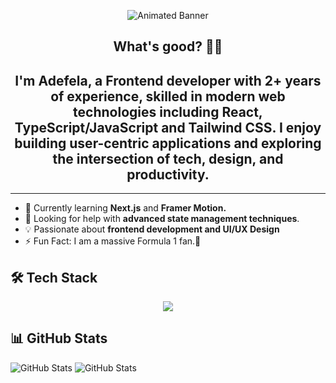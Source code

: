 <p align="center">
  <img src="assets/yutaokkotsu2.gif" alt="Animated Banner" />
</p>

<div align="center">

## What's good? 🤙🏾

</div>

<div align="center">

## **I'm Adefela, a Frontend developer with 2+ years of experience**, skilled in modern web technologies including **React, TypeScript/JavaScript and Tailwind CSS**. I enjoy building **user-centric applications** and exploring the intersection of **tech, design, and productivity**.

</div>

---

- 🌱 Currently learning **Next.js** and **Framer Motion.**
- 🤝 Looking for help with **advanced state management techniques**.
- 💡 Passionate about **frontend development and UI/UX Design**
- ⚡ Fun Fact: I am a massive Formula 1 fan.🏁

## 🛠️ Tech Stack

<p align="center">
  <a href="/">
    <img src="https://skillicons.dev/icons?i=html,css,js,react,tailwind,ts,postgres,mongodb,supabase,git" />
  </a>
</p>

## 📊 GitHub Stats

![GitHub Stats](https://github-readme-stats.vercel.app/api?username=clovereighthundred&theme=nightowl&show_icons=true&hide_border=true&count_private=true)
![GitHub Stats](https://github-readme-stats.vercel.app/api/top-langs/?username=clovereighthundred&theme=nightowl&show_icons=true&hide_border=true&layout=compact)
